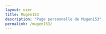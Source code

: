 ```yaml
---
layout: user
title: Mugen153
description: "Page personnelle de Mugen153"
permalink: /mugen153/
---
```


